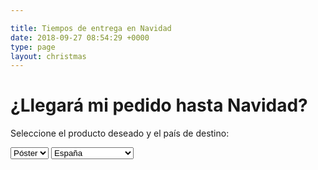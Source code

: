 ```yaml
---

title: Tiempos de entrega en Navidad
date: 2018-09-27 08:54:29 +0000
type: page
layout: christmas
---
```

# ¿Llegará mi pedido hasta Navidad?

Seleccione el producto deseado y el país de destino:

<select id="printSelect">
    <option value="poster" selected>Póster</option>
    <option value="forex">Forex</option>
</select>
<select id="countrySelect">
    <option value="es" selected>España</option>
    <option value="fr" >Francia</option>
    <option value="it">Italia</option>
    <option value="de">Alemania</option>
    <option value="other">Otro país de la UE</option>
</select>